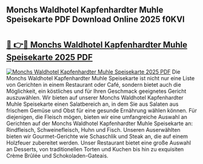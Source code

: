 ## Monchs Waldhotel Kapfenhardter Muhle Speisekarte PDF Download Online 2025 f0KVl

# <h2><a href="http://gc5lfz.nevu.top/?p=Monchs+Waldhotel+Kapfenhardter+Muhle+Speisekarte">🔗 👉🔴 Monchs Waldhotel Kapfenhardter Muhle Speisekarte 2025 PDF</a></h2>

[![Monchs Waldhotel Kapfenhardter Muhle Speisekarte 2025 PDF](https://i.imgur.com/dBaPXMq.png)](http://gc5lfz.nevu.top/?p=Monchs+Waldhotel+Kapfenhardter+Muhle+Speisekarte)
Die Monchs Waldhotel Kapfenhardter Muhle Speisekarte ist nicht nur eine Liste von Gerichten in einem Restaurant oder Café, sondern bietet auch die Möglichkeit, ein köstliches und für Ihren Geschmack geeignetes Gericht auszuwählen. Wir bieten auf unserer Monchs Waldhotel Kapfenhardter Muhle Speisekarte einen Salatbereich an, in dem Sie aus Salaten aus frischem Gemüse und Obst für eine gesunde Ernährung wählen können. Für diejenigen, die Fleisch mögen, bieten wir eine umfangreiche Auswahl an Gerichten auf der Monchs Waldhotel Kapfenhardter Muhle Speisekarte an: Rindfleisch, Schweinefleisch, Huhn und Fisch. Unseren Auserwählten bieten wir Gourmet-Gerichte wie Schaschlik und Steak an, die auf einem Holzfeuer zubereitet werden. Unser Restaurant bietet eine große Auswahl an Desserts, von traditionellen Torten und Kuchen bis hin zu exquisiten Crème Brûlée und Schokoladen-Gateais.
